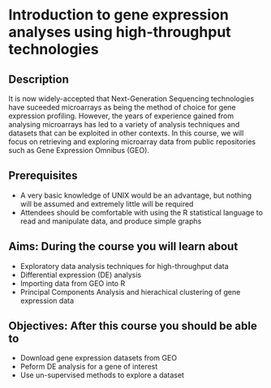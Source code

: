# Introduction to gene expression analyses using high-throughput technologies


## Description
It is now widely-accepted that Next-Generation Sequencing technologies have suceeded microarrays as being the method of choice for gene expression profiling. However, the years of experience gained from analysing microarrays has led to a variety of analysis techniques and datasets that can be exploited in other contexts. In this course, we will focus on retrieving and exploring microarray data from public repositories such as Gene Expression Omnibus (GEO). 

## Prerequisites
- A very basic knowledge of UNIX would be an advantage, but nothing will be assumed and extremely little will be required
- Attendees should be comfortable with using the R statistical language to read and manipulate data, and produce simple graphs

## Aims: During the course you will learn about

- Exploratory data analysis techniques for high-throughput data
- Differential expression (DE) analysis
- Importing data from GEO into R
- Principal Components Analysis and hierachical clustering of gene expression data

## Objectives: After this course you should be able to

- Download gene expression datasets from GEO 
- Peform DE analysis for a gene of interest
- Use un-supervised methods to explore a dataset
